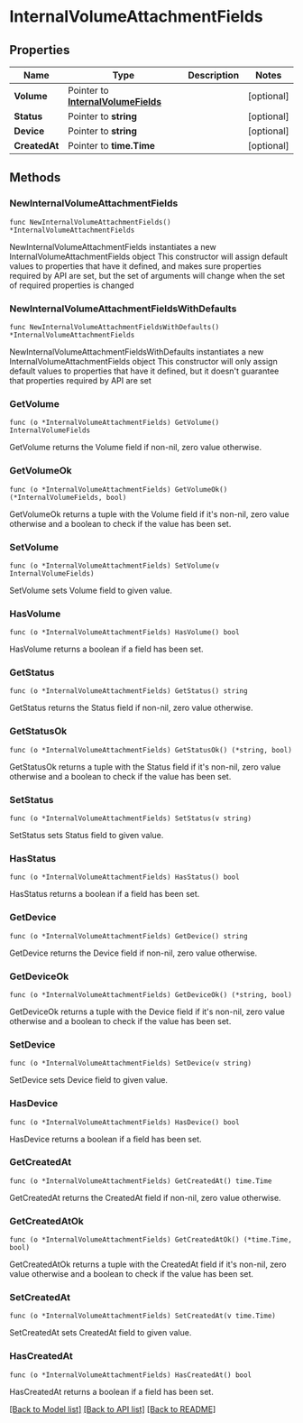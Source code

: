 # InternalVolumeAttachmentFields

## Properties

Name | Type | Description | Notes
------------ | ------------- | ------------- | -------------
**Volume** | Pointer to [**InternalVolumeFields**](InternalVolumeFields.md) |  | [optional] 
**Status** | Pointer to **string** |  | [optional] 
**Device** | Pointer to **string** |  | [optional] 
**CreatedAt** | Pointer to **time.Time** |  | [optional] 

## Methods

### NewInternalVolumeAttachmentFields

`func NewInternalVolumeAttachmentFields() *InternalVolumeAttachmentFields`

NewInternalVolumeAttachmentFields instantiates a new InternalVolumeAttachmentFields object
This constructor will assign default values to properties that have it defined,
and makes sure properties required by API are set, but the set of arguments
will change when the set of required properties is changed

### NewInternalVolumeAttachmentFieldsWithDefaults

`func NewInternalVolumeAttachmentFieldsWithDefaults() *InternalVolumeAttachmentFields`

NewInternalVolumeAttachmentFieldsWithDefaults instantiates a new InternalVolumeAttachmentFields object
This constructor will only assign default values to properties that have it defined,
but it doesn't guarantee that properties required by API are set

### GetVolume

`func (o *InternalVolumeAttachmentFields) GetVolume() InternalVolumeFields`

GetVolume returns the Volume field if non-nil, zero value otherwise.

### GetVolumeOk

`func (o *InternalVolumeAttachmentFields) GetVolumeOk() (*InternalVolumeFields, bool)`

GetVolumeOk returns a tuple with the Volume field if it's non-nil, zero value otherwise
and a boolean to check if the value has been set.

### SetVolume

`func (o *InternalVolumeAttachmentFields) SetVolume(v InternalVolumeFields)`

SetVolume sets Volume field to given value.

### HasVolume

`func (o *InternalVolumeAttachmentFields) HasVolume() bool`

HasVolume returns a boolean if a field has been set.

### GetStatus

`func (o *InternalVolumeAttachmentFields) GetStatus() string`

GetStatus returns the Status field if non-nil, zero value otherwise.

### GetStatusOk

`func (o *InternalVolumeAttachmentFields) GetStatusOk() (*string, bool)`

GetStatusOk returns a tuple with the Status field if it's non-nil, zero value otherwise
and a boolean to check if the value has been set.

### SetStatus

`func (o *InternalVolumeAttachmentFields) SetStatus(v string)`

SetStatus sets Status field to given value.

### HasStatus

`func (o *InternalVolumeAttachmentFields) HasStatus() bool`

HasStatus returns a boolean if a field has been set.

### GetDevice

`func (o *InternalVolumeAttachmentFields) GetDevice() string`

GetDevice returns the Device field if non-nil, zero value otherwise.

### GetDeviceOk

`func (o *InternalVolumeAttachmentFields) GetDeviceOk() (*string, bool)`

GetDeviceOk returns a tuple with the Device field if it's non-nil, zero value otherwise
and a boolean to check if the value has been set.

### SetDevice

`func (o *InternalVolumeAttachmentFields) SetDevice(v string)`

SetDevice sets Device field to given value.

### HasDevice

`func (o *InternalVolumeAttachmentFields) HasDevice() bool`

HasDevice returns a boolean if a field has been set.

### GetCreatedAt

`func (o *InternalVolumeAttachmentFields) GetCreatedAt() time.Time`

GetCreatedAt returns the CreatedAt field if non-nil, zero value otherwise.

### GetCreatedAtOk

`func (o *InternalVolumeAttachmentFields) GetCreatedAtOk() (*time.Time, bool)`

GetCreatedAtOk returns a tuple with the CreatedAt field if it's non-nil, zero value otherwise
and a boolean to check if the value has been set.

### SetCreatedAt

`func (o *InternalVolumeAttachmentFields) SetCreatedAt(v time.Time)`

SetCreatedAt sets CreatedAt field to given value.

### HasCreatedAt

`func (o *InternalVolumeAttachmentFields) HasCreatedAt() bool`

HasCreatedAt returns a boolean if a field has been set.


[[Back to Model list]](../README.md#documentation-for-models) [[Back to API list]](../README.md#documentation-for-api-endpoints) [[Back to README]](../README.md)


